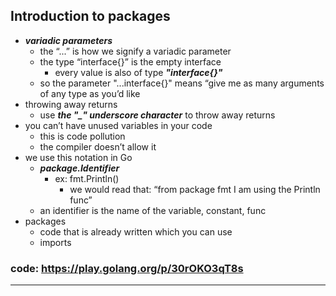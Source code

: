 ## Introduction to packages
- ***variadic parameters***
  - the “...<some type>” is how we signify a variadic parameter
  - the type “interface{}” is the empty interface
    - every value is also of type ***"interface{}"***
  - so the parameter "...interface{}" means “give me as many arguments of any type as you’d like 
- throwing away returns
  - use ***the "_" underscore character*** to throw away returns
- you can’t have unused variables in your code
  - this is code pollution
  - the compiler doesn’t allow it
- we use this notation in Go
  - ***package.Identifier***
    - ex: fmt.Println()
      - we would read that: “from package fmt I am using the Println func”
  - an identifier is the name of the variable, constant, func
- packages
  - code that is already written which you can use
  - imports

### code: https://play.golang.org/p/30rOKO3qT8s

---
